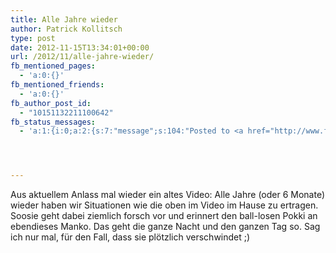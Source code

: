 ```yaml
---
title: Alle Jahre wieder
author: Patrick Kollitsch
type: post
date: 2012-11-15T13:34:01+00:00
url: /2012/11/alle-jahre-wieder/
fb_mentioned_pages:
  - 'a:0:{}'
fb_mentioned_friends:
  - 'a:0:{}'
fb_author_post_id:
  - "10151132211100642"
fb_status_messages:
  - 'a:1:{i:0;a:2:{s:7:"message";s:104:"Posted to <a href="http://www.facebook.com/10151132211100642" target="_blank">your Facebook Timeline</a>";s:5:"error";s:0:"";}}'




---
```

<div class="media video">
</div>

Aus aktuellem Anlass mal wieder ein altes Video: Alle Jahre (oder 6 Monate) wieder haben wir Situationen wie die oben im Video im Hause zu ertragen. Soosie geht dabei ziemlich forsch vor und erinnert den ball-losen Pokki an ebendieses Manko. Das geht die ganze Nacht und den ganzen Tag so. Sag ich nur mal, für den Fall, dass sie plötzlich verschwindet ;)
